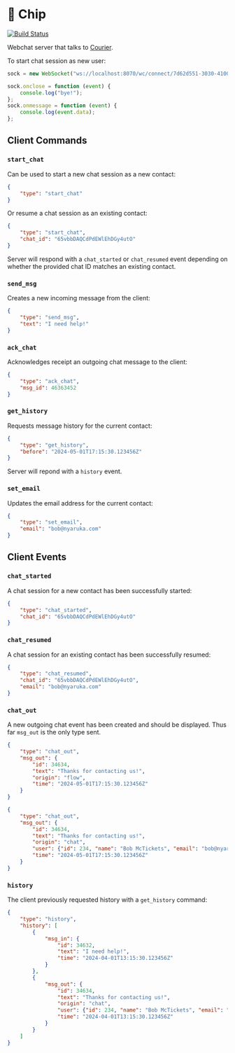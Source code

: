 # 🍟 Chip

[![Build Status](https://github.com/nyaruka/chip/workflows/CI/badge.svg)](https://github.com/nyaruka/chip/actions?query=workflow%3ACI) 

Webchat server that talks to [Courier](https://github.com/nyaruka/courier/).

To start chat session as new user:

```javascript
sock = new WebSocket("ws://localhost:8070/wc/connect/7d62d551-3030-4100-a260-2d7c4e9693e7/");

sock.onclose = function (event) {
    console.log("bye!");
};
sock.onmessage = function (event) {
    console.log(event.data);
};
```

## Client Commands

### `start_chat`

Can be used to start a new chat session as a new contact:

```json
{
    "type": "start_chat"
}
```

Or resume a chat session as an existing contact:

```json
{
    "type": "start_chat",
    "chat_id": "65vbbDAQCdPdEWlEhDGy4utO"
}
```

Server will respond with a `chat_started` or `chat_resumed` event depending on whether the provided chat ID matches an
existing contact.

### `send_msg`

Creates a new incoming message from the client:

```json
{
    "type": "send_msg",
    "text": "I need help!"
}
```

### `ack_chat`

Acknowledges receipt an outgoing chat message to the client:

```json
{
    "type": "ack_chat",
    "msg_id": 46363452
}
```

### `get_history`

Requests message history for the current contact:

```json
{
    "type": "get_history",
    "before": "2024-05-01T17:15:30.123456Z"
}
```

Server will repond with a `history` event.

### `set_email`

Updates the email address for the current contact:

```json
{
    "type": "set_email",
    "email": "bob@nyaruka.com"
}
```

## Client Events

### `chat_started`

A chat session for a new contact has been successfully started:

```json
{
    "type": "chat_started",
    "chat_id": "65vbbDAQCdPdEWlEhDGy4utO"
}
```

### `chat_resumed`

A chat session for an existing contact has been successfully resumed:

```json
{
    "type": "chat_resumed",
    "chat_id": "65vbbDAQCdPdEWlEhDGy4utO",
    "email": "bob@nyaruka.com"
}
```

### `chat_out`

A new outgoing chat event has been created and should be displayed. Thus far `msg_out` is the only type sent.

```json
{
    "type": "chat_out",
    "msg_out": {
        "id": 34634,
        "text": "Thanks for contacting us!",
        "origin": "flow",
        "time": "2024-05-01T17:15:30.123456Z"
    }
}
```

```json
{
    "type": "chat_out",
    "msg_out": {
        "id": 34634,
        "text": "Thanks for contacting us!",
        "origin": "chat",
        "user": {"id": 234, "name": "Bob McTickets", "email": "bob@nyaruka.com", "avatar": "https://example.com/bob.jpg"},
        "time": "2024-05-01T17:15:30.123456Z"
    }
}
```

### `history`

The client previously requested history with a `get_history` command:

```json
{
    "type": "history",
    "history": [
        { 
            "msg_in": {
                "id": 34632,
                "text": "I need help!",
                "time": "2024-04-01T13:15:30.123456Z"
            }
        },
        {
            "msg_out": {
                "id": 34634,
                "text": "Thanks for contacting us!",
                "origin": "chat",
                "user": {"id": 234, "name": "Bob McTickets", "email": "bob@nyaruka.com", "avatar": "https://example.com/bob.jpg"},
                "time": "2024-04-01T13:15:30.123456Z"
            }
        }
    ]
}
```

